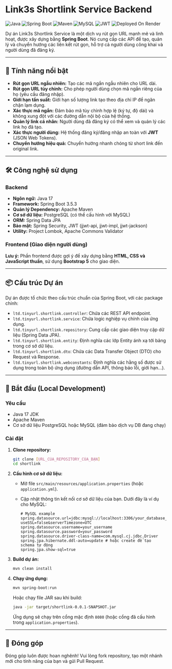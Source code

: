 ﻿# Link3s Shortlink Service Backend

![Java](https://img.shields.io/badge/Java-17-blue)
![Spring Boot](https://img.shields.io/badge/Spring_Boot-3.5.3-green)
![Maven](https://img.shields.io/badge/Maven-3.x-red)
![MySQL](https://img.shields.io/badge/MySQL-8.0-orange)
![JWT](https://img.shields.io/badge/JWT-Authentication-yellow)
![Deployed On Render](https://img.shields.io/badge/Deployed%20on-Render-darkgreen)

Dự án Link3s Shortlink Service là một dịch vụ rút gọn URL mạnh mẽ và linh hoạt, được xây dựng bằng **Spring Boot**. Nó cung cấp các API để tạo, quản lý và chuyển hướng các liên kết rút gọn, hỗ trợ cả người dùng công khai và người dùng đã đăng ký.

---

## 🚀 Tính năng nổi bật

* **Rút gọn URL ngẫu nhiên:** Tạo các mã ngắn ngẫu nhiên cho URL dài.
* **Rút gọn URL tùy chỉnh:** Cho phép người dùng chọn mã ngắn riêng của họ (yêu cầu đăng nhập).
* **Giới hạn tần suất:** Giới hạn số lượng link tạo theo địa chỉ IP để ngăn chặn lạm dụng.
* **Xác thực mã ngắn:** Đảm bảo mã tùy chỉnh hợp lệ (ký tự, độ dài) và không xung đột với các đường dẫn nội bộ của hệ thống.
* **Quản lý link cá nhân:** Người dùng đã đăng ký có thể xem và quản lý các link họ đã tạo.
* **Xác thực người dùng:** Hệ thống đăng ký/đăng nhập an toàn với **JWT** (JSON Web Tokens).
* **Chuyển hướng hiệu quả:** Chuyển hướng nhanh chóng từ short link đến original link.

---

## 🛠️ Công nghệ sử dụng

### Backend

* **Ngôn ngữ:** Java 17
* **Framework:** Spring Boot 3.5.3
* **Quản lý Dependency:** Apache Maven
* **Cơ sở dữ liệu:** PostgreSQL (có thể cấu hình với MySQL)
* **ORM:** Spring Data JPA
* **Bảo mật:** Spring Security, JWT (jjwt-api, jjwt-impl, jjwt-jackson)
* **Utility:** Project Lombok, Apache Commons Validator

### Frontend (Giao diện người dùng)

**Lưu ý:** Phần frontend được gợi ý để xây dựng bằng **HTML, CSS và JavaScript thuần**, sử dụng **Bootstrap 5** cho giao diện.

---

## 📦 Cấu trúc Dự án

Dự án được tổ chức theo cấu trúc chuẩn của Spring Boot, với các package chính:

* `ltd.tinyurl.shortlink.controller`: Chứa các REST API endpoint.
* `ltd.tinyurl.shortlink.service`: Chứa logic nghiệp vụ chính của ứng dụng.
* `ltd.tinyurl.shortlink.repository`: Cung cấp các giao diện truy cập dữ liệu (Spring Data JPA).
* `ltd.tinyurl.shortlink.entity`: Định nghĩa các lớp Entity ánh xạ tới bảng trong cơ sở dữ liệu.
* `ltd.tinyurl.shortlink.dto`: Chứa các Data Transfer Object (DTO) cho Request và Response.
* `ltd.tinyurl.shortlink.webconstants`: Định nghĩa các hằng số được sử dụng trong toàn bộ ứng dụng (đường dẫn API, thông báo lỗi, giới hạn...).

---

## 🚀 Bắt đầu (Local Development)

### Yêu cầu

* Java 17 JDK
* Apache Maven
* Cơ sở dữ liệu PostgreSQL hoặc MySQL (đảm bảo dịch vụ DB đang chạy)

### Cài đặt

1.  **Clone repository:**

    ```bash
    git clone [URL_CỦA_REPOSITORY_CỦA_BẠN]
    cd shortlink
    ```

2.  **Cấu hình cơ sở dữ liệu:**
    * Mở file `src/main/resources/application.properties` (hoặc `application.yml`).
    * Cập nhật thông tin kết nối cơ sở dữ liệu của bạn. Dưới đây là ví dụ cho MySQL:

        ```properties
        # MySQL example
        spring.datasource.url=jdbc:mysql://localhost:3306/your_database_name?useSSL=false&serverTimezone=UTC
        spring.datasource.username=your_username
        spring.datasource.password=your_password
        spring.datasource.driver-class-name=com.mysql.cj.jdbc.Driver
        spring.jpa.hibernate.ddl-auto=update # hoặc create để tạo schema tự động
        spring.jpa.show-sql=true
        ```

3.  **Build dự án:**

    ```bash
    mvn clean install
    ```

4.  **Chạy ứng dụng:**

    ```bash
    mvn spring-boot:run
    ```

    Hoặc chạy file JAR sau khi build:

    ```bash
    java -jar target/shortlink-0.0.1-SNAPSHOT.jar
    ```

    Ứng dụng sẽ chạy trên cổng mặc định `8080` (hoặc cổng đã cấu hình trong `application.properties`).

---



## 🤝 Đóng góp

Đóng góp luôn được hoan nghênh! Vui lòng fork repository, tạo một nhánh mới cho tính năng của bạn và gửi Pull Request.

